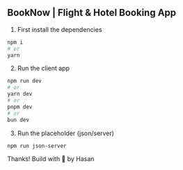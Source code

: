 ## BookNow | Flight & Hotel Booking App

1. First install the dependencies

```bash
npm i
# or
yarn
```

2. Run the client app

```bash
npm run dev
# or
yarn dev
# or
pnpm dev
# or
bun dev
```

3. Run the placeholder (json/server)

```bash
npm run json-server
```

Thanks! Build with 💛 by Hasan
